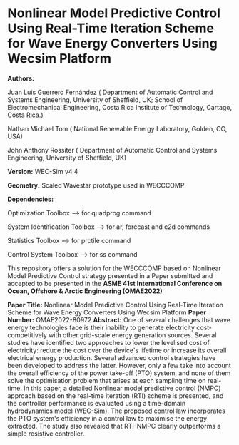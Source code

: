 # Nonlinear Model Predictive Control Using Real-Time Iteration Scheme for Wave Energy Converters Using Wecsim Platform

**Authors:** 
 
Juan Luis Guerrero Fernández 
( Department of Automatic Control and Systems Engineering, University of Sheffield, UK;
   School of Electromechanical Engineering, Costa Rica Institute of Technology, Cartago, Costa Rica.)

Nathan Michael Tom 
( National Renewable Energy Laboratory, Golden, CO, USA)

John Anthony Rossiter
( Department of Automatic Control and Systems Engineering, University of Sheffield, UK)

**Version:**  WEC-Sim v4.4

**Geometry:** Scaled Wavestar prototype used in WECCCOMP

**Dependencies:**

   Optimization Toolbox 		-->	for quadprog command

   System Identification Toolbox	-->	for ar, forecast and c2d commands

   Statistics Toolbox		-->	for prctile command

   Control System Toolbox		-->	for ss command


This repository offers a solution for the WECCCOMP based on Nonlinear Model Predictive Control strategy 
presented in a Paper submitted and accepted to be presented in the **ASME 41st International Conference on Ocean, Offshore & Arctic Engineering (OMAE2022)**

**Paper Title:** Nonlinear Model Predictive Control Using Real-Time Iteration Scheme for Wave Energy Converters Using Wecsim Platform
**Paper Number:** OMAE2022-80972
**Abstract:** One of several challenges that wave energy technologies face is their inability to generate electricity cost-competitively 
with other grid-scale energy generation sources. Several studies have identified two approaches to lower the levelised cost of electricity: 
reduce the cost over the device's lifetime or increase its overall electrical energy production. Several advanced control strategies have been 
developed to address the latter. However, only a few take into account the overall efficiency of the power take-off (PTO) system, and none of
them solve the optimisation problem that arises at each sampling time on real-time. In this paper, a detailed Nonlinear model predictive control (NMPC)
approach based on the real-time iteration (RTI) scheme is presented, and the controller performance is evaluated using a time-domain hydrodynamics model (WEC-Sim).
The proposed control law incorporates the PTO system's efficiency in a control law to maximise the energy extracted. The study also revealed that RTI-NMPC clearly 
outperforms a simple resistive controller.


